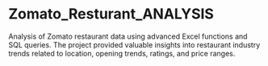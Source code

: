 # Zomato_Resturant_ANALYSIS
Analysis of Zomato restaurant data using advanced Excel functions and SQL queries. The project provided valuable insights into restaurant industry trends related to location, opening trends, ratings, and price ranges.
